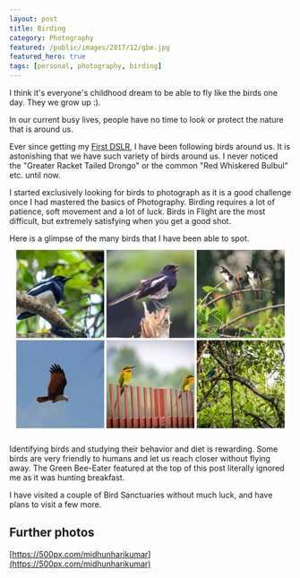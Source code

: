 ```yaml
---
layout: post
title: Birding
category: Photography
featured: /public/images/2017/12/gbe.jpg
featured_hero: true
tags: [personal, photography, birding]
---
```

I think it's everyone's childhood dream to be able to fly like the birds one day. They we grow up :).

In our current busy lives, people have no time to look or protect the nature that is around us.
<!-- more -->

Ever since getting my [First DSLR](http://midhunhk.github.io/photography/2016/12/18/first-dslr/), I have been following birds around us. It is astonishing that we have such variety of birds around us. I never noticed the "Greater Racket Tailed Drongo" or the common "Red Whiskered Bulbul" etc. until now.

I started exclusively looking for birds to photograph as it is a good challenge once I had mastered the basics of Photography. Birding requires a lot of patience, soft movement and a lot of luck. Birds in Flight are the most difficult, but extremely satisfying when you get a good shot.

Here is a glimpse of the many birds that I have been able to spot.
![Birds of Kerala](/public/images/2017/12/birds_collage.jpg)

Identifying birds and studying their behavior and diet is rewarding. Some birds are very friendly to humans and let us reach closer without flying away. The Green Bee-Eater featured at the top of this post literally ignored me as it was hunting breakfast.

I have visited a couple of Bird Sanctuaries without much luck, and have plans to visit a few more.

## Further photos
[https://500px.com/midhunharikumar](https://500px.com/midhunharikumar)
